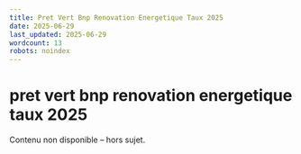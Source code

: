 ```yaml
---
title: Pret Vert Bnp Renovation Energetique Taux 2025
date: 2025-06-29
last_updated: 2025-06-29
wordcount: 13
robots: noindex
---
```


# pret vert bnp renovation energetique taux 2025

Contenu non disponible – hors sujet.